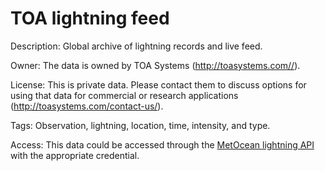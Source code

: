 # TOA lightning feed

Description: Global archive of lightning records and live feed.

Owner: The data is owned by TOA Systems (http://toasystems.com//).

License: This is private data. Please contact them to discuss options for using that data for commercial or research applications (http://toasystems.com/contact-us/).

Tags: Observation, lightning, location, time, intensity, and type.

Access: This data could be accessed through the [MetOcean lightning API](https://metocean.github.io/lightning/) with the appropriate credential.